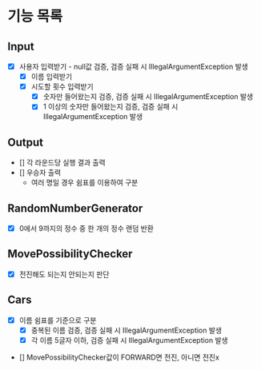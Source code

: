 # 기능 목록

## Input

- [x] 사용자 입력받기 - null값 검증, 검증 실패 시 IllegalArgumentException 발생
    - [x] 이름 입력받기
    - [x] 시도할 횟수 입력받기
        - [x] 숫자만 들어왔는지 검증, 검증 실패 시 IllegalArgumentException 발생
        - [x] 1 이상의 숫자만 들어왔는지 검증, 검증 실패 시 IllegalArgumentException 발생

## Output

- [] 각 라운드당 실행 결과 출력
- [] 우승자 출력
    - 여러 명일 경우 쉼표를 이용하여 구분

## RandomNumberGenerator

- [x] 0에서 9까지의 정수 중 한 개의 정수 랜덤 반환

## MovePossibilityChecker

- [x] 전진해도 되는지 안되는지 판단

## Cars

- [x] 이름 쉼표를 기준으로 구분
    - [x] 중복된 이름 검증, 검증 실패 시 IllegalArgumentException 발생
    - [x] 각 이름 5글자 이하, 검증 실패 시 IllegalArgumentException 발생
- [] MovePossibilityChecker값이 FORWARD면 전진, 아니면 전진x